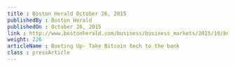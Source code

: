 ```yaml
---
title : Boston Herald October 26, 2015
publishedBy : Boston Herald
publishedOn : October 26, 2015
link : http://www.bostonherald.com/business/business_markets/2015/10/booting_up_take_bitcoin_tech_to_the_bank
weight: 226
articleName : Booting Up- Take Bitcoin tech to the bank
class : pressArticle
---
```

